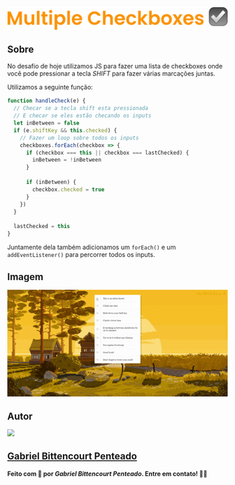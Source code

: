<div align="center">
  <img src=".github/../../.github/Day9-img/title-day9.svg">
</div>

## Sobre
No desafio de hoje utilizamos JS para fazer uma lista de checkboxes onde você pode pressionar a tecla *SHIFT* para fazer várias marcações juntas.

Utilizamos a seguinte função:
```javascript
function handleCheck(e) {
  // Checar se a tecla shift esta pressionada
  // E checar se eles estão checando os inputs
  let inBetween = false
  if (e.shiftKey && this.checked) {
    // Fazer um loop sobre todos os inputs
    checkboxes.forEach(checkbox => {
      if (checkbox === this || checkbox === lastChecked) {
        inBetween = !inBetween
      }

      if (inBetween) {
        checkbox.checked = true
      }
    })
  }

  lastChecked = this
}
```
Juntamente dela também adicionamos um `forEach()` e um `addEventListener()` para percorrer todos os inputs.

## Imagem
<div align="center">
  <img src=".github/../../.github/Day9-img/day9.gif" width="800">
</div>

## Autor
<img src="https://unavatar.now.sh/github/gabrlcj" width="175" />

## [Gabriel Bittencourt Penteado](https://www.linkedin.com/in/gabriel-bittencourt-penteado/)

#### Feito com 🤎 por *Gabriel Bittencourt Penteado*. Entre em contato! 👋🏽